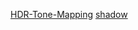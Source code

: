 [HDR-Tone-Mapping](https://xiaoiver.github.io/coding/2019/02/05/HDR-Tone-Mapping.html) 
[shadow](https://xiaoiver.github.io/ray-tracer/shadow.html)